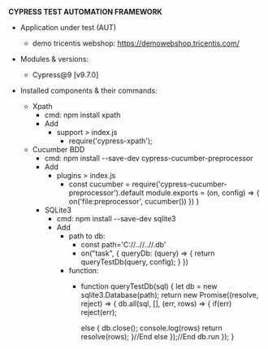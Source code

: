 **CYPRESS TEST AUTOMATION FRAMEWORK**

* Application under test (AUT)
  * demo tricentis webshop: https://demowebshop.tricentis.com/

* Modules & versions:
  * Cypress@9 [v9.7.0]

* Installed components & their commands:
  * Xpath
    * cmd: npm install xpath
    * Add 
      * support > index.js
        * require('cypress-xpath'); 
  * Cucumber BDD
    * cmd: npm install --save-dev cypress-cucumber-preprocessor
    * Add
      * plugins > index.js 
        * const cucumber = require('cypress-cucumber-preprocessor').default
          module.exports = (on, config) => {
              on('file:preprocessor', cucumber())
          })
        }
    * SQLite3
      * cmd: npm install --save-dev sqlite3
      * Add
        * path to db: 
          * const path='C://..//..//.db'
          * on("task", {
              queryDb: (query) => {
              return queryTestDb(query, config);
           }
          })
        * function: 
          * function queryTestDb(sql) {
            let db = new sqlite3.Database(path);
            return new Promise((resolve, reject) => {
            db.all(sql, [], (err, rows) => {
            if(err)
            reject(err);

            else  {
            db.close();
            console.log(rows)
            return resolve(rows);
            }//End else
            });//End db.run
            });
            }